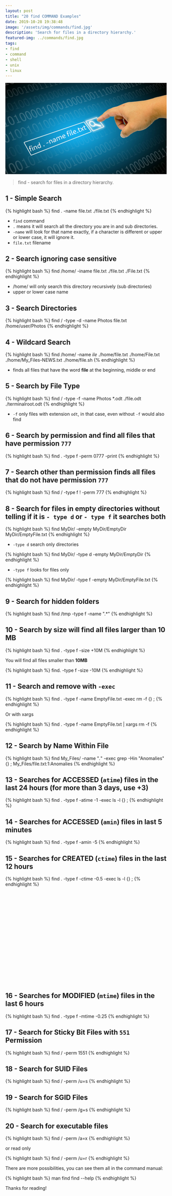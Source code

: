 ```yaml
---
layout: post
title: "20 find COMMAND Examples"
date: 2019-10-28 19:38:48
image: '/assets/img/commands/find.jpg'
description: 'Search for files in a directory hierarchy.'
featured-img: ../commands/find.jpg
tags:
- find
- command
- shell
- unix
- linux
---
```


![20 find COMMAND Examples](/assets/img/commands/find.jpg)

> find - search for files in a directory hierarchy.

## 1 - Simple Search
{% highlight bash %}
find . -name file.txt
./file.txt
{% endhighlight %}

* `find` command
* `.` means it will search all the directory you are in and sub directories.
* `-name` will look for that name exactly, if a character is different or upper or lower case, it will ignore it.
* `file.txt` filename

## 2 - Search ignoring case sensitive
{% highlight bash %}
find /home/ -iname file.txt
./file.txt
./File.txt
{% endhighlight %}

* /home/ will only search this directory recursively (sub directories)
* upper or lower case name

## 3 - Search Directories
{% highlight bash %}
find / -type -d -name Photos file.txt
/home/user/Photos
{% endhighlight %}

## 4 - Wildcard Search
{% highlight bash %}
find /home/ -name *ile*
./home/file.txt
./home/File.txt
./home/My_Files-NEWS.txt
./home/file.sh
{% endhighlight %}

* finds all files that have the word **file** at the beginning, middle or end

## 5 - Search by File Type
{% highlight bash %}
find / -type -f -name Photos *.odt
./file.odt
./terminalroot.odt
{% endhighlight %}

* `-f` only files with extension `odt`, in that case, even without `-f` would also find

<!-- RETANGULO LARGO -->
<script async src="https://pagead2.googlesyndication.com/pagead/js/adsbygoogle.js"></script>
<!-- Informat -->
<ins class="adsbygoogle"
style="display:block"
data-ad-client="ca-pub-2838251107855362"
data-ad-slot="2327980059"
data-ad-format="auto"
data-full-width-responsive="true"></ins>
<script>
(adsbygoogle = window.adsbygoogle || []).push({});
</script>

## 6 - Search by permission and find all files that have permission `777`
{% highlight bash %}
find . -type f -perm 0777 -print
{% endhighlight %}

## 7 - Search other than permission finds all files that do not have permission `777`
{% highlight bash %}
find / -type f ! -perm 777
{% endhighlight %}

## 8 - Search for files in empty directories without telling if it is `- type d` or `- type f` it searches both

{% highlight bash %}
find MyDir/ -empty
MyDir/EmptyDir
MyDir/EmptyFile.txt
{% endhighlight %}

* `-type d` search only directories

{% highlight bash %}
find MyDir/ -type d -empty
MyDir/EmptyDir
{% endhighlight %}

* `-type f` looks for files only

{% highlight bash %}
find MyDir/ -type f -empty
MyDir/EmptyFile.txt
{% endhighlight %}

## 9 - Search for hidden folders

{% highlight bash %}
find /tmp -type f -name ".*"
{% endhighlight %}

## 10 - Search by size will find all files larger than 10 MB

{% highlight bash %}
find . -type f -size +10M
{% endhighlight %}

You will find all files smaller than **10MB**

{% highlight bash %}
find. -type f -size -10M
{% endhighlight %}

<!-- RETANGULO LARGO 2 -->
<script async src="//pagead2.googlesyndication.com/pagead/js/adsbygoogle.js"></script>
<ins class="adsbygoogle"
style="display:block; text-align:center;"
data-ad-layout="in-article"
data-ad-format="fluid"
data-ad-client="ca-pub-2838251107855362"
data-ad-slot="8549252987"></ins>
<script>
(adsbygoogle = window.adsbygoogle || []).push({});
</script>

## 11 - Search and remove with `-exec`

{% highlight bash %}
find . -type f -name EmptyFile.txt -exec rm -f {} \;
{% endhighlight %}

Or with xargs

{% highlight bash %}
find . -type f -name EmptyFile.txt | xargs rm -f
{% endhighlight %}


## 12 - Search by Name Within File
{% highlight bash %}
find My_Files/ -name "*.*" -exec grep -Hin "Anomalies" {} \;
My_Files/file.txt:1:Anomalies
{% endhighlight %}

## 13 - Searches for ACCESSED (`atime`) files in the last 24 hours (for more than 3 days, use +3)

{% highlight bash %}
find . -type f -atime -1 -exec ls -l {} \;
{% endhighlight %}

## 14 - Searches for ACCESSED (`amin`) files in last 5 minutes
{% highlight bash %}
find . -type f -amin -5
{% endhighlight %}

## 15 - Searches for CREATED (`ctime`) files in the last 12 hours
{% highlight bash %}
find . -type f -ctime -0.5 -exec ls -l {} \;
{% endhighlight %}

<!-- QUADRADO -->
<script async src="//pagead2.googlesyndication.com/pagead/js/adsbygoogle.js"></script>
<ins class="adsbygoogle"
style="display:inline-block;width:336px;height:280px"
data-ad-client="ca-pub-2838251107855362"
data-ad-slot="5351066970"></ins>
<script>
(adsbygoogle = window.adsbygoogle || []).push({});
</script>

## 16 - Searches for MODIFIED (`mtime`) files in the last 6 hours
{% highlight bash %}
find . -type f -mtime -0.25
{% endhighlight %}

## 17 - Search for Sticky Bit Files with `551` Permission
{% highlight bash %}
find / -perm 1551
{% endhighlight %}

## 18 - Search for SUID Files
{% highlight bash %}
find / -perm /u=s
{% endhighlight %}

## 19 - Search for SGID Files
{% highlight bash %}
find / -perm /g+s
{% endhighlight %}

## 20 - Search for executable files
{% highlight bash %}
find / -perm /a=x
{% endhighlight %}

or read only

{% highlight bash %}
find / -perm /u=r
{% endhighlight %}

There are more possibilities, you can see them all in the command manual:

{% highlight bash %}
man find
find --help
{% endhighlight %}

Thanks for reading!

<!-- QUADRADO -->
<script async src="//pagead2.googlesyndication.com/pagead/js/adsbygoogle.js"></script>
<ins class="adsbygoogle"
style="display:inline-block;width:336px;height:280px"
data-ad-client="ca-pub-2838251107855362"
data-ad-slot="5351066970"></ins>
<script>
(adsbygoogle = window.adsbygoogle || []).push({});
</script>
